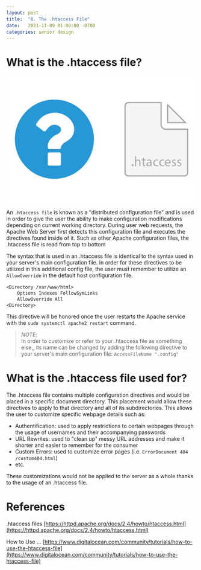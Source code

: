 ```yaml
---
layout: post
title:  "8. The .htaccess File"
date:   2021-11-09 01:00:00 -0700
categories: senior design
---
```

<html><head><link rel="stylesheet" type="text/css" href="/../style2.css"></head><style></style></html>

# What is the .htaccess file?

![apache-ht-access](/images/apache-ht-access.jpg)

An `.htaccess file` is known as a "distributed configuration file" and is used in order to give the user the ability to make configuration modifications depending on current working directory. During user web requests, the Apache Web Server first detects this configuration file and executes the directives found inside of it. Such as other Apache configuration files, the .htaccess file is read from top to bottom

The syntax that is used in an .htaccess file is identical to the syntax used in your server's main configuration file. In order for these directives to be utilized in this additional config file, the user must remember to utilize an `AllowOverride` in the default host configuration file. 

```
<Directory /var/www/html>
    Options Indexes FollowSymLinks
    AllowOverride All
<Directory>
```

This directive will be honored once the user restarts the Apache service with the `sudo systemctl apache2 restart` command. 

> *NOTE*: <br> In order to customize or refer to your .htaccess file as something else,, its name can be changed by adding the following directive to your server's main configuration file: `AccessFileName ".config"`

# What is the .htaccess file used for?

The .htaccess file contains multiple configuration directives and would be placed in a specific document directory. This placement would allow these directives to apply to that directory and all of its subdirectories. 
This allows the user to customize specific webpage details such as:

- Authentification: used to apply restrictions to certain webpages through the usage of usernames and their accompanying passwords
- URL Rewrites: used to "clean up" messy URL addresses and make it shorter and easier to remember for the consumer
- Custom Errors: used to customize error pages (i.e. `ErrorDocument 404 /custom404.html`)
- etc. 

These customizations would not be applied to the server as a whole thanks to the usage of an .htaccess file. 

# References

.htaccess files [https://httpd.apache.org/docs/2.4/howto/htaccess.html](https://httpd.apache.org/docs/2.4/howto/htaccess.html)

How to Use ... [https://www.digitalocean.com/community/tutorials/how-to-use-the-htaccess-file](https://www.digitalocean.com/community/tutorials/how-to-use-the-htaccess-file)